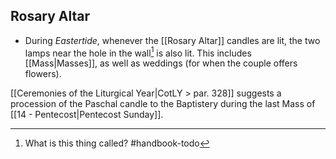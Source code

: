 ## Rosary Altar
- During _Eastertide_, whenever the [[Rosary Altar]] candles are lit, the two lamps near the hole in the wall[^name] is also lit. This includes [[Mass|Masses]], as well as weddings (for when the couple offers flowers).

[^name]: What is this thing called? #handbook-todo 

[[Ceremonies of the Liturgical Year|CotLY > par. 328]] suggests a procession of the Paschal candle to the Baptistery during the last Mass of [[14 - Pentecost|Pentecost Sunday]].